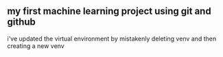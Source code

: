 ## my first machine learning project using git and github
i've updated the virtual environment by mistakenly deleting venv and then creating a new venv